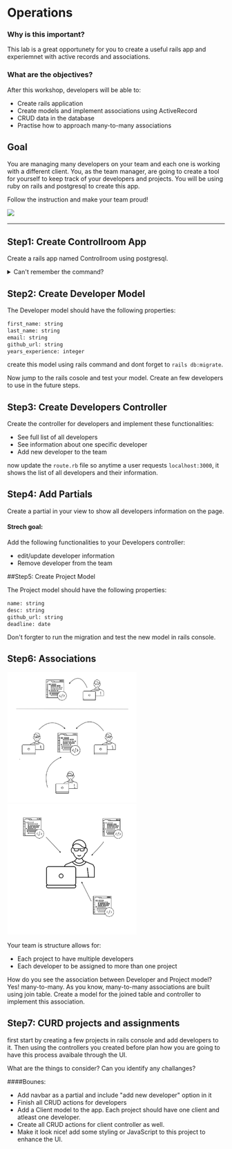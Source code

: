 
# Operations
### Why is this important?

This lab is a great opportunety for you to create a useful rails app and experiemnet with active records and associations. 


### What are the objectives?

 After this workshop, developers will be able to:
 
  - Create rails application 
  - Create models and implement associations using ActiveRecord
  - CRUD data in the database
  - Practise how to approach many-to-many associations


## Goal
You are managing many developers on your team and each one is working with a different client. You, as the team manager, are going to create a tool for yourself to keep track of your developers and projects. You will be using ruby on rails and postgresql to create this app. 

Follow the instruction and make your team proud! 

![](http://stream1.gifsoup.com/view5/4743746/project-management-goes-wrong-o.gif)

<hr>

## Step1: Create Controllroom App

Create a rails app named Controllroom using postgresql.
<details><summary>Can't remember the command?</summary>
 ` $rails new Controllroom -T -d postgresql `
</details>


## Step2: Create Developer Model 

The Developer model should have the following properties:

```
first_name: string
last_name: string
email: string
github_url: string
years_experience: integer

```
create this model using rails command and dont forget to ` rails db:migrate `.

Now jump to the rails cosole and test your model. Create an few developers to use in the future steps.

## Step3: Create Developers Controller
Create the controller for developers and implement these functionalities:

 - See full list of all developers 
 - See information about one specific developer
 - Add new developer to the team

now update the `route.rb` file so anytime a user requests `localhost:3000`, it shows the list of all developers and their information.
 
## Step4: Add Partials
Create a partial in your view to show  all developers information on the page. 

#### Strech goal:

Add the following functionalities to your Developers controller:
 
 - edit/update developer information
 - Remove developer from the team

##Step5: Create Project Model

The Project model should have the following properties:

```
name: string
desc: string
github_url: string
deadline: date

``` 
Don't forgter to run the migration and test the new model in rails console.

## Step6: Associations
<img src="diagram.png" style="width:300px;">
<img src="diagram2.png" style="width:300px;">

Your team is structure allows for:
 
 - Each project to have multiple developers
 - Each developer to be assigned to more than one project

How do you see the association between Developer and Project model? 
Yes! many-to-many. As you know, many-to-many associations are built using join table. Create a model for the joined table and controller to implement this association. 


## Step7: CURD projects and assignments
first start by creating a few projects in rails console and add developers to it. Then using the controllers you created before plan how you are going to have this process avaibale through the UI. 

What are the things to consider? Can you identify any challanges? 


####Bounes:
- Add navbar as a partial and include "add new developer" option in it
- Finish all CRUD actions for developers
- Add a Client model to the app. Each project should have one client and atleast one developer. 
- Create all CRUD actions for client controller as well.
- Make it look nice! add some styling or JavaScript to this project to enhance the UI.

 